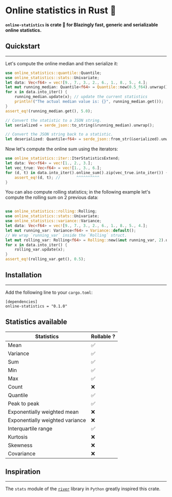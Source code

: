 # Online statistics in Rust 🦀 

**`online-statistics` is crate 🦀 for Blazingly fast, generic and serializable online statistics.**

## Quickstart
---------
Let's compute the online median and then serialize it:
```rust
use online_statistics::quantile::Quantile;
use online_statistics::stats::Univariate;
let data: Vec<f64> = vec![9., 7., 3., 2., 6., 1., 8., 5., 4.];
let mut running_median: Quantile<f64> = Quantile::new(0.5_f64).unwrap();
for x in data.into_iter() {
    running_median.update(x); // update the current statistics
    println!("The actual median value is: {}", running_median.get());
}
assert_eq!(running_median.get(), 5.0);

// Convert the statistic to a JSON string.
let serialized = serde_json::to_string(&running_median).unwrap();

// Convert the JSON string back to a statistic.
let deserialized: Quantile<f64> = serde_json::from_str(&serialized).unwrap();

```
Now let's compute the online sum using the iterators:
```rust
use online_statistics::iter::IterStatisticsExtend;
let data: Vec<f64> = vec![1., 2., 3.];
let vec_true: Vec<f64> = vec![1., 3., 6.];
for (d, t) in data.into_iter().online_sum().zip(vec_true.into_iter()) {
    assert_eq!(d, t); //       ^^^^^^^^^^
}
```

You can also compute rolling statistics; in the following example let's compute the rolling sum on 2 previous data: 
```rust

use online_statistics::rolling::Rolling;
use online_statistics::stats::Univariate;
use online_statistics::variance::Variance;
let data: Vec<f64> = vec![9., 7., 3., 2., 6., 1., 8., 5., 4.];
let mut running_var: Variance<f64> = Variance::default();
// We wrap `running_var` inside the `Rolling` struct.
let mut rolling_var: Rolling<f64> = Rolling::new(&mut running_var, 2).unwrap();
for x in data.into_iter() {
    rolling_var.update(x);
}
assert_eq!(rolling_var.get(), 0.5);
```

## Installation
---------
Add the following line to your `cargo.toml`:
```
[dependencies]
online-statistics = "0.1.0"
```

## Statistics available
| Statistics                      	| Rollable ?|
|---------------------------------	|----------	|
| Mean                            	| ✅        	|
| Variance                        	| ✅        	|
| Sum                             	| ✅        	|
| Min                             	| ✅        	|
| Max                             	| ✅        	|
| Count                           	| ❌        	|
| Quantile                        	| ✅        	|
| Peak to peak                    	| ✅        	|
| Exponentially weighted mean     	| ❌        	|
| Exponentially weighted variance 	| ❌        	|
| Interquartile range             	| ✅        	|
| Kurtosis                        	| ❌        	|
| Skewness                        	| ❌        	|
| Covariance                      	| ❌        	|

## Inspiration
---------
The `stats` module of the [`river`](https://github.com/online-ml/river) library in `Python` greatly inspired this crate. 